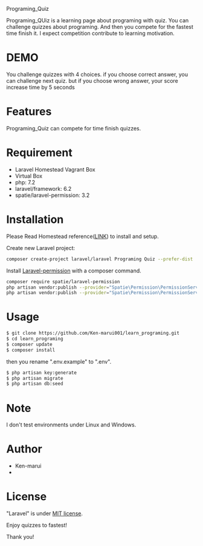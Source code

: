 Programing_Quiz
 
Programing_QUiz is a learning page about programing with quiz. You can challenge quizzes about programing. And then you compete for the fastest time finish it. I expect competition contribute to learning motivation. 
 
# DEMO
 
You challenge quizzes with 4 choices. if you choose correct answer, you can challenge next quiz. but if you choose wrong answer, your score increase time by 5 seconds
 
# Features
 
Programing_Quiz can compete for time finish quizzes.
 
# Requirement
 
* Laravel Homestead Vagrant Box
* Virtual Box
* php: 7.2
* laravel/framework: 6.2
* spatie/laravel-permission: 3.2
 
# Installation

Please Read Homestead reference([LINK](https://readouble.com/laravel/6.0/ja/homestead.html)) to install and setup.

Create new Laravel project:
```bash
composer create-project laravel/laravel Programing Quiz --prefer-dist
```

Install [Laravel-permission](https://github.com/spatie/laravel-permission) with a composer command.
```bash
composer require spatie/laravel-permission
php artisan vendor:publish --provider="Spatie\Permission\PermissionServiceProvider" --tag="migrations"
php artisan vendor:publish --provider="Spatie\Permission\PermissionServiceProvider" --tag="config"
```
 
# Usage
 
```bash
$ git clone https://github.com/Ken-marui001/learn_programing.git
$ cd learn_programing
$ composer update
$ composer install
```

then you rename ".env.example" to ".env".
```bash
$ php artisan key:generate
$ php artisan migrate
$ php artisan db:seed
```

 
# Note
 
I don't test environments under Linux and Windows.
 
# Author
 
* Ken-marui
* 
 
# License
 
"Laravel" is under [MIT license](https://en.wikipedia.org/wiki/MIT_License).
 
Enjoy quizzes to fastest!

Thank you!